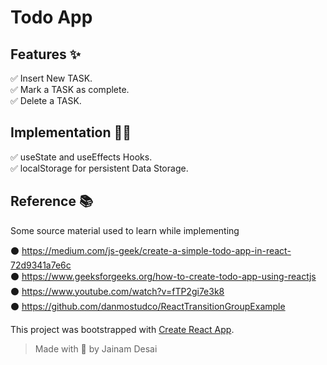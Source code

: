 # Todo App

## Features ✨

✅ Insert New TASK.  
✅ Mark a TASK as complete.  
✅ Delete a TASK.

## Implementation 👨‍💻

✅ useState and useEffects Hooks.  
✅ localStorage for persistent Data Storage.

## Reference 📚

Some source material used to learn while implementing

⚫ https://medium.com/js-geek/create-a-simple-todo-app-in-react-72d9341a7e6c  
⚫ https://www.geeksforgeeks.org/how-to-create-todo-app-using-reactjs  
⚫ https://www.youtube.com/watch?v=fTP2gi7e3k8  
⚫ https://github.com/danmostudco/ReactTransitionGroupExample

This project was bootstrapped with [Create React App](https://github.com/facebook/create-react-app).

> Made with 🖤 by Jainam Desai
